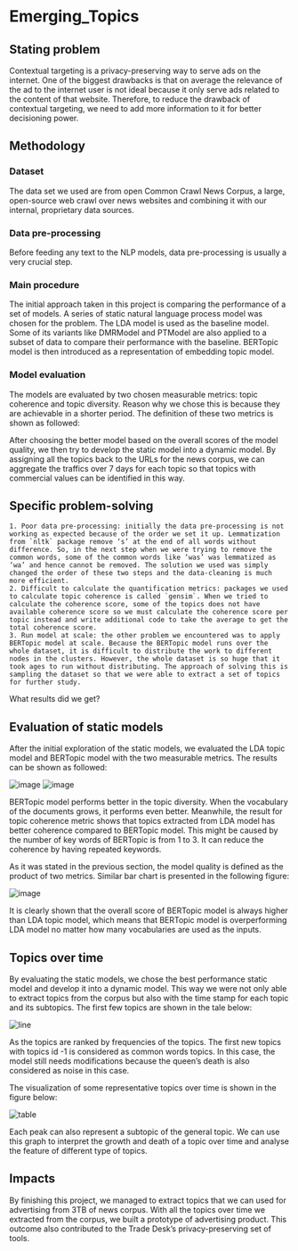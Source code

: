 # Emerging_Topics

## Stating problem
Contextual targeting is a privacy-preserving way to serve ads on the internet. One of the biggest drawbacks is that on average the relevance of the ad to the internet user is not ideal because it only serve ads related to the content of that website. Therefore, to reduce the drawback of contextual targeting, we need to add more information to it for better decisioning power.


## Methodology
### Dataset
The data set we used are from open Common Crawl News Corpus, a large, open-source web crawl over news websites and combining it with our internal, proprietary data sources.

### Data pre-processing
Before feeding any text to the NLP models, data pre-processing is usually a very crucial step.

### Main procedure
The initial approach taken in this project is comparing the performance of a set of models. A series of static natural language process model was chosen for the problem. The LDA model is used as the baseline model. Some of its variants like DMRModel and PTModel are also applied to a subset of data to compare their performance with the baseline. BERTopic model is then introduced as a representation of embedding topic model. 

### Model evaluation
The models are evaluated by two chosen measurable metrics: topic coherence and topic diversity. Reason why we chose this is because they are achievable in a shorter period. The definition of these two metrics is shown as followed:

After choosing the better model based on the overall scores of the model quality, we then try to develop the static model into a dynamic model. By assigning all the topics back to the URLs for the news corpus, we can aggregate the traffics over 7 days for each topic so that topics with commercial values can be identified in this way.
  
## Specific problem-solving
    1. Poor data pre-processing: initially the data pre-processing is not working as expected because of the order we set it up. Lemmatization from `nltk` package remove ‘s’ at the end of all words without difference. So, in the next step when we were trying to remove the common words, some of the common words like ‘was’ was lemmatized as ‘wa’ and hence cannot be removed. The solution we used was simply changed the order of these two steps and the data-cleaning is much more efficient.
    2. Difficult to calculate the quantification metrics: packages we used to calculate topic coherence is called `gensim`. When we tried to calculate the coherence score, some of the topics does not have available coherence score so we must calculate the coherence score per topic instead and write additional code to take the average to get the total coherence score.
    3. Run model at scale: the other problem we encountered was to apply BERTopic model at scale. Because the BERTopic model runs over the whole dataset, it is difficult to distribute the work to different nodes in the clusters. However, the whole dataset is so huge that it took ages to run without distributing. The approach of solving this is sampling the dataset so that we were able to extract a set of topics for further study.
What results did we get?

## Evaluation of static models
After the initial exploration of the static models, we evaluated the LDA topic model and BERTopic model with the two measurable metrics. The results can be shown as followed:

![image](https://user-images.githubusercontent.com/90244300/220976105-b3104115-6088-4ec8-b590-95476782477a.png)
![image](https://user-images.githubusercontent.com/90244300/220976139-13d0110c-bca6-42e4-83fc-1259bb14fe1f.png)

BERTopic model performs better in the topic diversity. When the vocabulary of the documents grows, it performs even better. Meanwhile, the result for topic coherence metric shows that topics extracted from LDA model has better coherence compared to BERTopic model. This might be caused by the number of key words of BERTopic is from 1 to 3. It can reduce the coherence by having repeated keywords.

As it was stated in the previous section, the model quality is defined as the product of two metrics. Similar bar chart is presented in the following figure:

![image](https://user-images.githubusercontent.com/90244300/220976213-d873574b-3d54-4335-bf9d-9a8807e363e6.png)

It is clearly shown that the overall score of BERTopic model is always higher than LDA topic model, which means that BERTopic model is overperforming LDA model no matter how many vocabularies are used as the inputs. 

## Topics over time
By evaluating the static models, we chose the best performance static model and develop it into a dynamic model. This way we were not only able to extract topics from the corpus but also with the time stamp for each topic and its subtopics. The first few topics are shown in the tale below:

![line](https://user-images.githubusercontent.com/90244300/220979038-ed87a5c0-f7b9-48e6-b751-37d23d631d98.png)

As the topics are ranked by frequencies of the topics. The first new topics with topics id -1 is considered as common words topics. In this case, the model still needs modifications because the queen’s death is also considered as noise in this case.

The visualization of some representative topics over time is shown in the figure below:

![table](https://user-images.githubusercontent.com/90244300/220979175-1cb9fc01-3329-4769-bc30-17db62f97070.png)

Each peak can also represent a subtopic of the general topic. We can use this graph to interpret the growth and death of a topic over time and analyse the feature of different type of topics.

## Impacts
By finishing this project, we managed to extract topics that we can used for advertising from 3TB of news corpus. With all the topics over time we extracted from the corpus, we built a prototype of advertising product. This outcome also contributed to the Trade Desk’s privacy-preserving set of tools.
